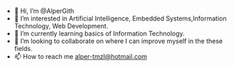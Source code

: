 - 👋 Hi, I’m @AlperGith
- 👀 I’m interested in Artificial Intelligence, Embedded Systems,Information Technology, Web Development.
- 🌱 I’m currently learning basics of Information Technology.
- 💞️ I’m looking to collaborate on where I can improve myself in the these fields.
- 📫 How to reach me alper-tmzl@hotmail.com

<!---
AlperGith/AlperGith is a ✨ special ✨ repository because its `README.md` (this file) appears on your GitHub profile.
You can click the Preview link to take a look at your changes.
--->
